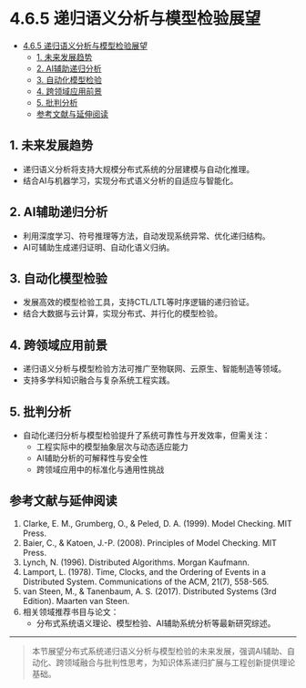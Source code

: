 
# 4.6.5 递归语义分析与模型检验展望


<!-- TOC START -->

- [4.6.5 递归语义分析与模型检验展望](#465-递归语义分析与模型检验展望)
  - [1. 未来发展趋势](#1-未来发展趋势)
  - [2. AI辅助递归分析](#2-ai辅助递归分析)
  - [3. 自动化模型检验](#3-自动化模型检验)
  - [4. 跨领域应用前景](#4-跨领域应用前景)
  - [5. 批判分析](#5-批判分析)
  - [参考文献与延伸阅读](#参考文献与延伸阅读)

<!-- TOC END -->

## 1. 未来发展趋势

- 递归语义分析将支持大规模分布式系统的分层建模与自动化推理。
- 结合AI与机器学习，实现分布式语义分析的自适应与智能化。

## 2. AI辅助递归分析

- 利用深度学习、符号推理等方法，自动发现系统异常、优化递归结构。
- AI可辅助生成递归证明、自动化语义归纳。

## 3. 自动化模型检验

- 发展高效的模型检验工具，支持CTL/LTL等时序逻辑的递归验证。
- 结合大数据与云计算，实现分布式、并行化的模型检验。

## 4. 跨领域应用前景

- 递归语义分析与模型检验方法可推广至物联网、云原生、智能制造等领域。
- 支持多学科知识融合与复杂系统工程实践。

## 5. 批判分析

- 自动化递归分析与模型检验提升了系统可靠性与开发效率，但需关注：
  - 工程实际中的模型抽象层次与动态适应能力
  - AI辅助分析的可解释性与安全性
  - 跨领域应用中的标准化与通用性挑战

## 参考文献与延伸阅读

1. Clarke, E. M., Grumberg, O., & Peled, D. A. (1999). Model Checking. MIT Press.
2. Baier, C., & Katoen, J.-P. (2008). Principles of Model Checking. MIT Press.
3. Lynch, N. (1996). Distributed Algorithms. Morgan Kaufmann.
4. Lamport, L. (1978). Time, Clocks, and the Ordering of Events in a Distributed System. Communications of the ACM, 21(7), 558-565.
5. van Steen, M., & Tanenbaum, A. S. (2017). Distributed Systems (3rd Edition). Maarten van Steen.
6. 相关领域推荐书目与论文：
   - 分布式系统语义理论、模型检验、AI辅助系统分析等最新研究综述。

---
> 本节展望分布式系统递归语义分析与模型检验的未来发展，强调AI辅助、自动化、跨领域融合与批判性思考，为知识体系递归扩展与工程创新提供理论基础。
